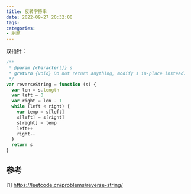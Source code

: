 ```yaml
---
title: 反转字符串
date: 2022-09-27 20:32:00
tags:
categories:
- 刷题
---
```


双指针：
```javascript
/**
 * @param {character[]} s
 * @return {void} Do not return anything, modify s in-place instead.
 */
var reverseString = function (s) {
  var len = s.length
  var left = 0
  var right = len - 1
  while (left < right) {
    var temp = s[left]
    s[left] = s[right]
    s[right] = temp
    left++
    right--
  }
  return s
}
```

## 参考
[1] https://leetcode.cn/problems/reverse-string/